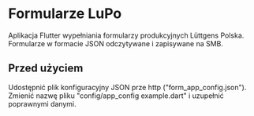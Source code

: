 # Formularze LuPo

Aplikacja Flutter wypełniania formularzy produkcyjnych Lüttgens Polska.\
Formularze w formacie JSON odczytywane i zapisywane na SMB.

## Przed użyciem

Udostępnić plik konfiguracyjny JSON prze http ("form_app_config.json").\
Zmienić nazwę pliku "config/app_config example.dart" i uzupełnić poprawnymi danymi.
